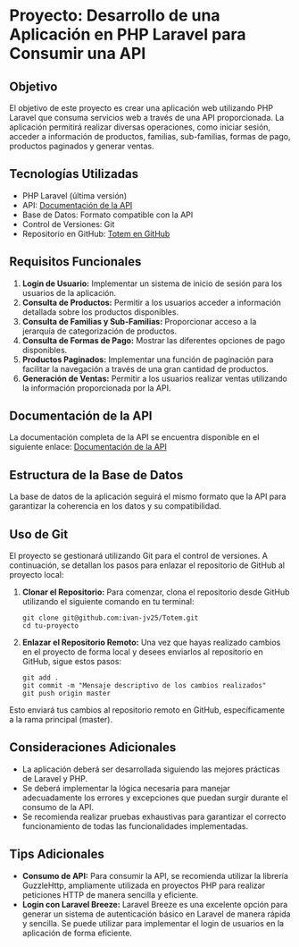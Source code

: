 # Proyecto: Desarrollo de una Aplicación en PHP Laravel para Consumir una API

## Objetivo
El objetivo de este proyecto es crear una aplicación web utilizando PHP Laravel que consuma servicios web a través de una API proporcionada. La aplicación permitirá realizar diversas operaciones, como iniciar sesión, acceder a información de productos, familias, sub-familias, formas de pago, productos paginados y generar ventas.

## Tecnologías Utilizadas
- PHP Laravel (última versión)
- API: [Documentación de la API](https://documenter.getpostman.com/view/2994303/2s9YXe7jGf)
- Base de Datos: Formato compatible con la API
- Control de Versiones: Git
- Repositorio en GitHub: [Totem en GitHub](git@github.com:ivan-jv25/Totem.git)

## Requisitos Funcionales
1. **Login de Usuario:** Implementar un sistema de inicio de sesión para los usuarios de la aplicación.
2. **Consulta de Productos:** Permitir a los usuarios acceder a información detallada sobre los productos disponibles.
3. **Consulta de Familias y Sub-Familias:** Proporcionar acceso a la jerarquía de categorización de productos.
4. **Consulta de Formas de Pago:** Mostrar las diferentes opciones de pago disponibles.
5. **Productos Paginados:** Implementar una función de paginación para facilitar la navegación a través de una gran cantidad de productos.
6. **Generación de Ventas:** Permitir a los usuarios realizar ventas utilizando la información proporcionada por la API.

## Documentación de la API
La documentación completa de la API se encuentra disponible en el siguiente enlace: [Documentación de la API](https://documenter.getpostman.com/view/2994303/2s9YXe7jGf)

## Estructura de la Base de Datos
La base de datos de la aplicación seguirá el mismo formato que la API para garantizar la coherencia en los datos y su compatibilidad.

## Uso de Git
El proyecto se gestionará utilizando Git para el control de versiones. A continuación, se detallan los pasos para enlazar el repositorio de GitHub al proyecto local:

1. **Clonar el Repositorio:**
   Para comenzar, clona el repositorio desde GitHub utilizando el siguiente comando en tu terminal:
   	```
	git clone git@github.com:ivan-jv25/Totem.git
    cd tu-proyecto
   ```


2. **Enlazar el Repositorio Remoto:**
Una vez que hayas realizado cambios en el proyecto de forma local y desees enviarlos al repositorio en GitHub, sigue estos pasos:
   	```
    git add .
    git commit -m "Mensaje descriptivo de los cambios realizados"
    git push origin master
   ```

Esto enviará tus cambios al repositorio remoto en GitHub, específicamente a la rama principal (master).

## Consideraciones Adicionales
- La aplicación deberá ser desarrollada siguiendo las mejores prácticas de Laravel y PHP.
- Se deberá implementar la lógica necesaria para manejar adecuadamente los errores y excepciones que puedan surgir durante el consumo de la API.
- Se recomienda realizar pruebas exhaustivas para garantizar el correcto funcionamiento de todas las funcionalidades implementadas.

## Tips Adicionales
- **Consumo de API:** Para consumir la API, se recomienda utilizar la librería GuzzleHttp, ampliamente utilizada en proyectos PHP para realizar peticiones HTTP de manera sencilla y eficiente.
- **Login con Laravel Breeze:** Laravel Breeze es una excelente opción para generar un sistema de autenticación básico en Laravel de manera rápida y sencilla. Se puede utilizar para implementar el login de usuarios en la aplicación de forma eficiente.

